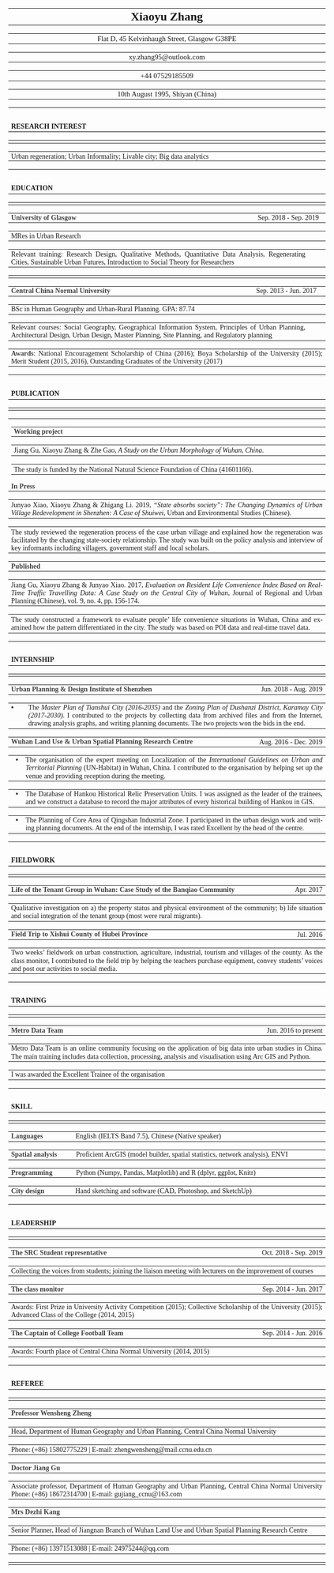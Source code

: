 
<html>

<head>
<meta http-equiv=Content-Type content="text/html; charset=gb2312">
<meta name=Generator content="Microsoft Word 15 (filtered)">
<style>
<!--
 /* Font Definitions */
 @font-face
	{font-family:宋体;
	panose-1:2 1 6 0 3 1 1 1 1 1;}
@font-face
	{font-family:"Cambria Math";
	panose-1:2 4 5 3 5 4 6 3 2 4;}
@font-face
	{font-family:等线;
	panose-1:2 1 6 0 3 1 1 1 1 1;}
@font-face
	{font-family:"\@等线";
	panose-1:2 1 6 0 3 1 1 1 1 1;}
@font-face
	{font-family:"\@宋体";
	panose-1:2 1 6 0 3 1 1 1 1 1;}
 /* Style Definitions */
 p.MsoNormal, li.MsoNormal, div.MsoNormal
	{margin:0cm;
	margin-bottom:.0001pt;
	text-align:justify;
	text-justify:inter-ideograph;
	font-size:10.5pt;
	font-family:等线;}
p.MsoHeader, li.MsoHeader, div.MsoHeader
	{mso-style-link:"页眉 字符";
	margin:0cm;
	margin-bottom:.0001pt;
	text-align:center;
	layout-grid-mode:char;
	border:none;
	padding:0cm;
	font-size:9.0pt;
	font-family:等线;}
p.MsoFooter, li.MsoFooter, div.MsoFooter
	{mso-style-link:"页脚 字符";
	margin:0cm;
	margin-bottom:.0001pt;
	layout-grid-mode:char;
	font-size:9.0pt;
	font-family:等线;}
span.a
	{mso-style-name:"页眉 字符";
	mso-style-link:页眉;}
span.a0
	{mso-style-name:"页脚 字符";
	mso-style-link:页脚;}
.MsoChpDefault
	{font-family:等线;}
 /* Page Definitions */
 @page WordSection1
	{size:595.25pt 841.85pt;
	margin:56.65pt 56.65pt 42.5pt 56.65pt;}
div.WordSection1
	{page:WordSection1;}
-->
</style>

</head>

<body lang=ZH-CN style='text-justify-trim:punctuation'>

<div class=WordSection1>

<p class=MsoNormal><span lang=EN-GB style='font-family:"Times New Roman",serif;
display:none'>&nbsp;</span></p>

<div align=center>

<table class=MsoNormalTable border=0 cellspacing=0 cellpadding=0 width=643
 style='width:17.0cm;border-collapse:collapse'>
 <tr>
  <td width=643 valign=top style='width:17.0cm;padding:0cm 4.25pt 0cm 4.25pt'>
  <p class=MsoNormal align=center style='margin-top:2.1pt;margin-right:0cm;
  margin-bottom:2.1pt;margin-left:0cm;text-align:center;line-height:20.65pt'><b><span
  lang=EN-GB style='font-size:18.0pt;font-family:"Times New Roman",serif'>Xiaoyu
  Zhang</span></b></p>
  </td>
 </tr>
</table>

</div>

<p class=MsoNormal><span lang=EN-GB style='font-size:18.0pt;font-family:"Times New Roman",serif;
display:none'>&nbsp;</span></p>

<div align=center>

<table class=MsoNormalTable border=0 cellspacing=0 cellpadding=0 width=643
 style='width:17.0cm;border-collapse:collapse'>
 <tr>
  <td width=643 valign=top style='width:17.0cm;padding:0cm 4.25pt 0cm 4.25pt'>
  <p class=MsoNormal align=center style='margin-top:1.05pt;margin-right:0cm;
  margin-bottom:1.05pt;margin-left:0cm;text-align:center;line-height:12.6pt'><span
  lang=EN-GB style='font-size:11.0pt;font-family:"Times New Roman",serif'>Flat
  D, 45 Kelvinhaugh Street, Glasgow G38PE</span></p>
  </td>
 </tr>
</table>

</div>

<p class=MsoNormal><span lang=EN-GB style='font-size:11.0pt;font-family:"Times New Roman",serif;
display:none'>&nbsp;</span></p>

<div align=center>

<table class=MsoNormalTable border=0 cellspacing=0 cellpadding=0 width=643
 style='width:17.0cm;border-collapse:collapse'>
 <tr>
  <td width=643 valign=top style='width:17.0cm;padding:0cm 4.25pt 0cm 4.25pt'>
  <p class=MsoNormal align=center style='margin-top:1.05pt;margin-right:0cm;
  margin-bottom:1.05pt;margin-left:0cm;text-align:center;line-height:12.6pt'><span
  lang=EN-GB style='font-size:11.0pt;font-family:"Times New Roman",serif'>xy.zhang95@outlook.com
  </span></p>
  </td>
 </tr>
</table>

</div>

<p class=MsoNormal><span lang=EN-GB style='font-size:11.0pt;font-family:"Times New Roman",serif;
display:none'>&nbsp;</span></p>

<div align=center>

<table class=MsoNormalTable border=0 cellspacing=0 cellpadding=0 width=643
 style='width:17.0cm;border-collapse:collapse'>
 <tr>
  <td width=643 valign=top style='width:17.0cm;padding:0cm 4.25pt 0cm 4.25pt'>
  <p class=MsoNormal align=center style='margin-top:1.05pt;margin-right:0cm;
  margin-bottom:1.05pt;margin-left:0cm;text-align:center;line-height:12.6pt'><span
  lang=EN-GB style='font-size:11.0pt;font-family:"Times New Roman",serif'>+44
  07529185509</span></p>
  </td>
 </tr>
</table>

</div>

<p class=MsoNormal><span lang=EN-GB style='font-size:11.0pt;font-family:"Times New Roman",serif;
display:none'>&nbsp;</span></p>

<div align=center>

<table class=MsoNormalTable border=0 cellspacing=0 cellpadding=0 width=643
 style='width:17.0cm;border-collapse:collapse'>
 <tr>
  <td width=643 valign=top style='width:17.0cm;padding:0cm 4.25pt 0cm 4.25pt'>
  <p class=MsoNormal align=center style='margin-top:1.05pt;margin-right:0cm;
  margin-bottom:1.05pt;margin-left:0cm;text-align:center;line-height:12.6pt'><span
  lang=EN-GB style='font-size:11.0pt;font-family:"Times New Roman",serif'>10th
  August 1995, Shiyan (China) </span></p>
  </td>
 </tr>
</table>

</div>

<p class=MsoNormal><span lang=EN-GB style='font-size:11.0pt;font-family:"Times New Roman",serif;
display:none'>&nbsp;</span></p>

<div align=center>

<table class=MsoNormalTable border=0 cellspacing=0 cellpadding=0 width=643
 style='width:17.0cm;border-collapse:collapse'>
 <tr>
  <td width=643 valign=top style='width:17.0cm;border:none;border-bottom:solid black 1.0pt;
  padding:0cm 4.25pt 0cm 4.25pt'>
  <p class=MsoNormal style='margin-top:21.25pt;margin-right:0cm;margin-bottom:
  1.05pt;margin-left:0cm;line-height:13.75pt'><b><span lang=EN-GB
  style='font-family:"Times New Roman",serif'>RESEARCH INTEREST</span></b></p>
  </td>
 </tr>
</table>

</div>

<p class=MsoNormal><span lang=EN-GB style='font-family:"Times New Roman",serif;
display:none'>&nbsp;</span></p>

<div align=center>

<table class=MsoNormalTable border=0 cellspacing=0 cellpadding=0 width=643
 style='width:17.0cm;border-collapse:collapse'>
 <tr>
  <td width=643 valign=top style='width:17.0cm;padding:0cm 4.25pt 0cm 4.25pt'>
  <p class=MsoNormal style='margin-top:2.1pt;line-height:1.0pt'><span
  lang=EN-GB style='font-size:1.0pt;font-family:"Times New Roman",serif'>&nbsp;</span></p>
  </td>
 </tr>
</table>

</div>

<p class=MsoNormal><span lang=EN-GB style='font-size:1.0pt;font-family:"Times New Roman",serif;
display:none'>&nbsp;</span></p>

<div align=center>

<table class=MsoNormalTable border=0 cellspacing=0 cellpadding=0 width=643
 style='width:17.0cm;border-collapse:collapse'>
 <tr>
  <td width=643 valign=top style='width:17.0cm;padding:0cm 4.25pt 0cm 4.25pt'>
  <p class=MsoNormal style='margin-top:2.1pt;line-height:12.05pt'><span
  lang=EN-GB style='font-family:"Times New Roman",serif'>Urban regeneration;
  Urban Informality; Livable city; Big data analytics</span></p>
  </td>
 </tr>
</table>

</div>

<p class=MsoNormal><span lang=EN-GB style='font-family:"Times New Roman",serif;
display:none'>&nbsp;</span></p>

<div align=center>

<table class=MsoNormalTable border=0 cellspacing=0 cellpadding=0 width=643
 style='width:17.0cm;border-collapse:collapse'>
 <tr>
  <td width=643 valign=top style='width:17.0cm;border:none;border-bottom:solid black 1.0pt;
  padding:0cm 4.25pt 0cm 4.25pt'>
  <p class=MsoNormal style='margin-top:21.25pt;margin-right:0cm;margin-bottom:
  1.05pt;margin-left:0cm;line-height:13.75pt'><b><span lang=EN-GB
  style='font-family:"Times New Roman",serif'>EDUCATION</span></b></p>
  </td>
 </tr>
</table>

</div>

<p class=MsoNormal><span lang=EN-GB style='font-family:"Times New Roman",serif;
display:none'>&nbsp;</span></p>

<div align=center>

<table class=MsoNormalTable border=0 cellspacing=0 cellpadding=0 width=643
 style='width:17.0cm;border-collapse:collapse'>
 <tr>
  <td width=643 valign=top style='width:17.0cm;padding:0cm 4.25pt 0cm 4.25pt'>
  <p class=MsoNormal style='margin-top:2.1pt;line-height:1.0pt'><span
  lang=EN-GB style='font-size:1.0pt;font-family:"Times New Roman",serif'>&nbsp;</span></p>
  </td>
 </tr>
</table>

</div>

<p class=MsoNormal><span lang=EN-GB style='font-size:1.0pt;font-family:"Times New Roman",serif;
display:none'>&nbsp;</span></p>

<div align=center>

<table class=MsoNormalTable border=0 cellspacing=0 cellpadding=0 width=643
 style='width:17.0cm;border-collapse:collapse'>
 <tr>
  <td width=299 style='width:224.45pt;padding:0cm 4.25pt 0cm 4.25pt'>
  <p class=MsoNormal style='margin-top:1.05pt;margin-right:0cm;margin-bottom:
  1.05pt;margin-left:0cm;line-height:12.05pt'><b><span lang=EN-GB
  style='font-family:"Times New Roman",serif;color:#404040'>University of
  Glasgow </span></b></p>
  </td>
  <td width=205 style='width:153.85pt;padding:0cm 4.25pt 0cm 4.25pt'>
  <p class=MsoNormal style='margin-top:1.05pt;margin-right:0cm;margin-bottom:
  1.05pt;margin-left:0cm;line-height:10.5pt'><span lang=EN-GB style='font-family:
  "Times New Roman",serif'>&nbsp;</span></p>
  </td>
  <td width=138 valign=top style='width:103.55pt;padding:0cm 4.25pt 0cm 4.25pt'>
  <p class=MsoNormal style='margin-top:1.05pt;margin-right:0cm;margin-bottom:
  1.05pt;margin-left:0cm;line-height:12.05pt'><span lang=EN-GB
  style='font-family:"Times New Roman",serif'>Sep. 2018 - Sep. 2019</span></p>
  </td>
 </tr>
</table>

</div>

<p class=MsoNormal><span lang=EN-GB style='font-family:"Times New Roman",serif;
display:none'>&nbsp;</span></p>

<div align=center>

<table class=MsoNormalTable border=0 cellspacing=0 cellpadding=0 width=643
 style='width:17.0cm;border-collapse:collapse'>
 <tr>
  <td width=413 valign=top style='width:310.0pt;padding:0cm 4.25pt 0cm 4.25pt'>
  <p class=MsoNormal style='margin-top:1.05pt;margin-right:0cm;margin-bottom:
  1.05pt;margin-left:0cm;line-height:12.05pt'><span lang=EN-GB
  style='font-family:"Times New Roman",serif'>MRes in Urban Research</span></p>
  </td>
  <td width=229 valign=top style='width:171.9pt;padding:0cm 4.25pt 0cm 4.25pt'>
  <p class=MsoNormal style='margin-top:1.05pt;margin-right:0cm;margin-bottom:
  1.05pt;margin-left:0cm;line-height:10.5pt'><span lang=EN-GB style='font-family:
  "Times New Roman",serif'>&nbsp;</span></p>
  </td>
 </tr>
</table>

</div>

<p class=MsoNormal><span lang=EN-GB style='font-family:"Times New Roman",serif;
display:none'>&nbsp;</span></p>

<div align=center>

<table class=MsoNormalTable border=0 cellspacing=0 cellpadding=0 width=643
 style='width:17.0cm;border-collapse:collapse'>
 <tr>
  <td width=618 valign=top style='width:463.65pt;padding:0cm 4.25pt 0cm 4.25pt'>
  <p class=MsoNormal style='margin-top:1.05pt;margin-right:0cm;margin-bottom:
  1.05pt;margin-left:0cm;line-height:12.05pt'><span lang=EN-GB
  style='font-family:"Times New Roman",serif'>Relevant training: Research
  Design, Qualitative Methods, Quantitative Data Analysis, Regenerating Cities,
  Sustainable Urban Futures, Introduction to Social Theory for Researchers </span></p>
  </td>
  <td width=24 valign=top style='width:18.25pt;padding:0cm 4.25pt 0cm 4.25pt'>
  <p class=MsoNormal style='margin-top:1.05pt;margin-right:0cm;margin-bottom:
  1.05pt;margin-left:0cm;line-height:10.5pt'><span lang=EN-GB style='font-family:
  "Times New Roman",serif'>&nbsp;</span></p>
  </td>
 </tr>
</table>

</div>

<p class=MsoNormal><span lang=EN-GB style='font-family:"Times New Roman",serif;
display:none'>&nbsp;</span></p>

<div align=center>

<table class=MsoNormalTable border=0 cellspacing=0 cellpadding=0 width=643
 style='width:17.0cm;border-collapse:collapse'>
 <tr>
  <td width=643 style='width:17.0cm;padding:0cm 0cm 0cm 0cm'>
  <p class=MsoNormal style='line-height:2.8pt'><span lang=EN-GB
  style='font-size:1.0pt;font-family:宋体'>&nbsp;</span></p>
  </td>
 </tr>
</table>

</div>

<p class=MsoNormal><span lang=EN-GB style='font-size:1.0pt;font-family:宋体;
display:none'>&nbsp;</span></p>

<div align=center>

<table class=MsoNormalTable border=0 cellspacing=0 cellpadding=0 width=643
 style='width:17.0cm;border-collapse:collapse'>
 <tr>
  <td width=503 style='width:377.6pt;padding:0cm 4.25pt 0cm 4.25pt'>
  <p class=MsoNormal style='margin-top:1.05pt;margin-right:0cm;margin-bottom:
  1.05pt;margin-left:0cm;line-height:12.05pt'><b><span lang=EN-GB
  style='font-family:"Times New Roman",serif;color:#404040'>Central China
  Normal University </span></b></p>
  </td>
  <td width=139 valign=top style='width:104.3pt;padding:0cm 4.25pt 0cm 4.25pt'>
  <p class=MsoNormal style='margin-top:1.05pt;margin-right:0cm;margin-bottom:
  1.05pt;margin-left:0cm;line-height:12.05pt'><span lang=EN-GB
  style='font-family:"Times New Roman",serif'>Sep. 2013 - Jun. 2017</span></p>
  </td>
 </tr>
</table>

</div>

<p class=MsoNormal><span lang=EN-GB style='font-family:"Times New Roman",serif;
display:none'>&nbsp;</span></p>

<div align=center>

<table class=MsoNormalTable border=0 cellspacing=0 cellpadding=0 width=643
 style='width:17.0cm;border-collapse:collapse'>
 <tr>
  <td width=417 valign=top style='width:313.0pt;padding:0cm 4.25pt 0cm 4.25pt'>
  <p class=MsoNormal style='margin-top:1.05pt;margin-right:0cm;margin-bottom:
  1.05pt;margin-left:0cm;line-height:12.05pt'><span lang=EN-GB
  style='font-family:"Times New Roman",serif'>BSc in Human Geography and
  Urban-Rural Planning. GPA: 87.74</span></p>
  </td>
  <td width=225 valign=top style='width:168.9pt;padding:0cm 4.25pt 0cm 4.25pt'>
  <p class=MsoNormal style='margin-top:1.05pt;margin-right:0cm;margin-bottom:
  1.05pt;margin-left:0cm;line-height:10.5pt'><span lang=EN-GB style='font-family:
  "Times New Roman",serif'>&nbsp;</span></p>
  </td>
 </tr>
</table>

</div>

<p class=MsoNormal><span lang=EN-GB style='font-family:"Times New Roman",serif;
display:none'>&nbsp;</span></p>

<div align=center>

<table class=MsoNormalTable border=0 cellspacing=0 cellpadding=0 width=643
 style='width:17.0cm;border-collapse:collapse'>
 <tr>
  <td width=618 valign=top style='width:463.65pt;padding:0cm 4.25pt 0cm 4.25pt'>
  <p class=MsoNormal style='margin-top:1.05pt;margin-right:0cm;margin-bottom:
  1.05pt;margin-left:0cm;line-height:12.05pt'><span lang=EN-GB
  style='font-family:"Times New Roman",serif'>Relevant courses: Social
  Geography, Geographical Information System, Principles of Urban Planning, Architectural
  Design, Urban Design, Master Planning, Site Planning, and Regulatory planning</span></p>
  </td>
  <td width=24 valign=top style='width:18.25pt;padding:0cm 4.25pt 0cm 4.25pt'>
  <p class=MsoNormal style='margin-top:1.05pt;margin-right:0cm;margin-bottom:
  1.05pt;margin-left:0cm;line-height:10.5pt'><span lang=EN-GB style='font-family:
  "Times New Roman",serif'>&nbsp;</span></p>
  </td>
 </tr>
</table>

</div>

<p class=MsoNormal><span lang=EN-GB style='font-family:"Times New Roman",serif;
display:none'>&nbsp;</span></p>

<div align=center>

<table class=MsoNormalTable border=0 cellspacing=0 cellpadding=0 width=643
 style='width:17.0cm;border-collapse:collapse'>
 <tr>
  <td width=643 valign=top style='width:17.0cm;padding:0cm 4.25pt 0cm 4.25pt'>
  <p class=MsoNormal style='margin-top:1.05pt;margin-right:0cm;margin-bottom:
  1.05pt;margin-left:0cm;line-height:12.05pt'><b><span lang=EN-GB
  style='font-family:"Times New Roman",serif;color:#404040'>Awards</span></b><span
  lang=EN-GB style='font-family:"Times New Roman",serif'>: National
  Encouragement Scholarship of China (2016); Boya Scholarship of the University
  (2015); Merit Student (2015, 2016), Outstanding Graduates of the University
  (2017)</span></p>
  </td>
 </tr>
</table>

</div>

<p class=MsoNormal><span lang=EN-GB style='font-family:"Times New Roman",serif;
display:none'>&nbsp;</span></p>

<div align=center>

<table class=MsoNormalTable border=0 cellspacing=0 cellpadding=0 width=643
 style='width:17.0cm;border-collapse:collapse'>
 <tr>
  <td width=643 valign=top style='width:17.0cm;border:none;border-bottom:solid black 1.0pt;
  padding:0cm 4.25pt 0cm 4.25pt'>
  <p class=MsoNormal style='margin-top:21.25pt;margin-right:0cm;margin-bottom:
  1.05pt;margin-left:0cm;line-height:13.75pt'><b><span lang=EN-GB
  style='font-family:"Times New Roman",serif'>PUBLICATION</span></b></p>
  </td>
 </tr>
</table>

</div>

<p class=MsoNormal><span lang=EN-GB style='font-family:"Times New Roman",serif;
display:none'>&nbsp;</span></p>

<div align=center>

<table class=MsoNormalTable border=0 cellspacing=0 cellpadding=0 width=643
 style='width:17.0cm;border-collapse:collapse'>
 <tr>
  <td width=643 valign=top style='width:17.0cm;padding:0cm 4.25pt 0cm 4.25pt'>
  <p class=MsoNormal style='margin-top:2.1pt;line-height:1.0pt'><span
  lang=EN-GB style='font-size:1.0pt;font-family:"Times New Roman",serif'>&nbsp;</span></p>
  </td>
 </tr>
</table>

</div>

<p class=MsoNormal><span lang=EN-GB style='font-size:1.0pt;font-family:"Times New Roman",serif;
display:none'>&nbsp;</span></p>

<div align=center>

<table class=MsoNormalTable border=0 cellspacing=0 cellpadding=0 width=643
 style='width:17.0cm;border-collapse:collapse'>
 <tr>
  <td width=643 valign=top style='width:17.0cm;padding:0cm 4.25pt 0cm 4.25pt'>
  <div align=center>
  <table class=MsoNormalTable border=0 cellspacing=0 cellpadding=0 width=643
   style='width:17.0cm;border-collapse:collapse'>
   <tr>
    <td width=643 valign=top style='width:17.0cm;padding:0cm 4.25pt 0cm 4.25pt'>
    <p class=MsoNormal style='margin-top:1.05pt;margin-right:0cm;margin-bottom:
    1.05pt;margin-left:0cm;line-height:12.05pt'><b><span lang=EN-GB
    style='font-family:"Times New Roman",serif;color:#404040'>Working project</span></b></p>
    </td>
   </tr>
  </table>
  </div>
  <p class=MsoNormal><span lang=EN-GB style='font-family:"Times New Roman",serif;
  display:none'>&nbsp;</span></p>
  <div align=center>
  <table class=MsoNormalTable border=0 cellspacing=0 cellpadding=0 width=643
   style='width:17.0cm;border-collapse:collapse'>
   <tr>
    <td width=643 valign=top style='width:17.0cm;padding:0cm 4.25pt 0cm 4.25pt'>
    <p class=MsoNormal style='margin-top:2.1pt;margin-right:0cm;margin-bottom:
    1.05pt;margin-left:0cm;line-height:12.05pt'><span lang=EN-GB
    style='font-family:"Times New Roman",serif'>Jiang Gu, Xiaoyu Zhang &amp;
    Zhe Gao, <i>A Study on the Urban Morphology of Wuhan, China</i>. </span></p>
    </td>
   </tr>
  </table>
  </div>
  <p class=MsoNormal><span lang=EN-GB style='font-family:"Times New Roman",serif;
  display:none'>&nbsp;</span></p>
  <div align=center>
  <table class=MsoNormalTable border=0 cellspacing=0 cellpadding=0 width=643
   style='width:17.0cm;border-collapse:collapse'>
   <tr>
    <td width=643 valign=top style='width:17.0cm;padding:0cm 4.25pt 0cm 4.25pt'>
    <p class=MsoNormal style='margin-top:2.1pt;margin-right:0cm;margin-bottom:
    1.05pt;margin-left:0cm;line-height:12.05pt'><span lang=EN-GB
    style='font-family:"Times New Roman",serif'>The study is funded by the
    National Natural Science Foundation of China (41601166).</span></p>
    </td>
   </tr>
  </table>
  </div>
  <p class=MsoNormal style='margin-top:1.05pt;margin-right:0cm;margin-bottom:
  1.05pt;margin-left:0cm;line-height:12.05pt'><b><span lang=EN-GB
  style='font-family:"Times New Roman",serif;color:#404040'>In Press</span></b></p>
  </td>
 </tr>
</table>

</div>

<p class=MsoNormal><span lang=EN-GB style='font-family:"Times New Roman",serif;
display:none'>&nbsp;</span></p>

<div align=center>

<table class=MsoNormalTable border=0 cellspacing=0 cellpadding=0 width=643
 style='width:17.0cm;border-collapse:collapse'>
 <tr>
  <td width=643 valign=top style='width:17.0cm;padding:0cm 4.25pt 0cm 4.25pt'>
  <p class=MsoNormal style='margin-top:2.1pt;margin-right:0cm;margin-bottom:
  1.05pt;margin-left:0cm;line-height:12.05pt'><span lang=EN-GB
  style='font-family:"Times New Roman",serif'>Junyao Xiao, Xiaoyu Zhang &amp;
  Zhigang Li. 2019, <i>“State absorbs society”: The Changing Dynamics of Urban
  Village Redevelopment in Shenzhen: A Case of Shuiwei</i>, Urban and
  Environmental Studies (Chinese). </span></p>
  </td>
 </tr>
</table>

</div>

<p class=MsoNormal><span lang=EN-GB style='font-family:"Times New Roman",serif;
display:none'>&nbsp;</span></p>

<div align=center>

<table class=MsoNormalTable border=0 cellspacing=0 cellpadding=0 width=643
 style='width:17.0cm;border-collapse:collapse'>
 <tr>
  <td width=643 valign=top style='width:17.0cm;padding:0cm 4.25pt 0cm 4.25pt'>
  <p class=MsoNormal style='margin-top:2.1pt;margin-right:0cm;margin-bottom:
  1.05pt;margin-left:0cm;line-height:12.05pt'><span lang=EN-GB
  style='font-family:"Times New Roman",serif'>The study reviewed the
  regeneration process of the case urban village and explained how the regeneration
  was facilitated by the changing state-society relationship. The study was
  built on the policy analysis and interview of key informants including villagers,
  government staff and local scholars.</span></p>
  </td>
 </tr>
</table>

</div>

<p class=MsoNormal><span lang=EN-GB style='font-family:"Times New Roman",serif;
display:none'>&nbsp;</span></p>

<div align=center>

<table class=MsoNormalTable border=0 cellspacing=0 cellpadding=0 width=643
 style='width:17.0cm;border-collapse:collapse'>
 <tr>
  <td width=643 valign=top style='width:17.0cm;padding:0cm 4.25pt 0cm 4.25pt'>
  <p class=MsoNormal style='margin-top:1.05pt;margin-right:0cm;margin-bottom:
  1.05pt;margin-left:0cm;line-height:12.05pt'><b><span lang=EN-GB
  style='font-family:"Times New Roman",serif;color:#404040'>Published </span></b></p>
  </td>
 </tr>
</table>

</div>

<p class=MsoNormal><span lang=EN-GB style='font-family:"Times New Roman",serif;
display:none'>&nbsp;</span></p>

<div align=center>

<table class=MsoNormalTable border=0 cellspacing=0 cellpadding=0 width=643
 style='width:17.0cm;border-collapse:collapse'>
 <tr>
  <td width=643 valign=top style='width:17.0cm;padding:0cm 4.25pt 0cm 4.25pt'>
  <p class=MsoNormal style='margin-top:2.1pt;margin-right:0cm;margin-bottom:
  1.05pt;margin-left:0cm;line-height:12.05pt'><span lang=EN-GB
  style='font-family:"Times New Roman",serif'>Jiang Gu, Xiaoyu Zhang &amp;
  Junyao Xiao. 2017, <i>Evaluation on Resident Life Convenience Index Based on
  Real-Time Traffic Travelling Data: A Case Study on the Central City of Wuhan</i>,
  Journal of Regional and Urban Planning (Chinese), vol. 9, no. 4, pp. 156-174.
  </span></p>
  </td>
 </tr>
</table>

</div>

<p class=MsoNormal><span lang=EN-GB style='font-family:"Times New Roman",serif;
display:none'>&nbsp;</span></p>

<div align=center>

<table class=MsoNormalTable border=0 cellspacing=0 cellpadding=0 width=643
 style='width:17.0cm;border-collapse:collapse'>
 <tr>
  <td width=643 valign=top style='width:17.0cm;padding:0cm 4.25pt 0cm 4.25pt'>
  <p class=MsoNormal style='margin-top:2.1pt;margin-right:0cm;margin-bottom:
  1.05pt;margin-left:0cm;line-height:12.05pt'><span lang=EN-GB
  style='font-family:"Times New Roman",serif'>The study constructed a framework
  to evaluate people’ life convenience situations in Wuhan, China and examined
  how the pattern differentiated in the city. The study was based on POI data
  and real-time travel data.</span></p>
  </td>
 </tr>
</table>

</div>

<p class=MsoNormal><span lang=EN-GB style='font-family:"Times New Roman",serif;
display:none'>&nbsp;</span></p>

<div align=center>

<table class=MsoNormalTable border=0 cellspacing=0 cellpadding=0 width=643
 style='width:17.0cm;border-collapse:collapse'>
 <tr>
  <td width=643 valign=top style='width:17.0cm;border:none;border-bottom:solid black 1.0pt;
  padding:0cm 4.25pt 0cm 4.25pt'>
  <p class=MsoNormal style='margin-top:21.25pt;margin-right:0cm;margin-bottom:
  1.05pt;margin-left:0cm;line-height:13.75pt'><b><span lang=EN-GB
  style='font-family:"Times New Roman",serif'>INTERNSHIP</span></b></p>
  </td>
 </tr>
</table>

</div>

<p class=MsoNormal><span lang=EN-GB style='font-family:"Times New Roman",serif;
display:none'>&nbsp;</span></p>

<div align=center>

<table class=MsoNormalTable border=0 cellspacing=0 cellpadding=0 width=643
 style='width:17.0cm;border-collapse:collapse'>
 <tr>
  <td width=643 valign=top style='width:17.0cm;padding:0cm 4.25pt 0cm 4.25pt'>
  <p class=MsoNormal style='margin-top:2.1pt;line-height:1.0pt'><span
  lang=EN-GB style='font-size:1.0pt;font-family:"Times New Roman",serif'>&nbsp;</span></p>
  </td>
 </tr>
</table>

</div>

<p class=MsoNormal><span lang=EN-GB style='font-size:1.0pt;font-family:"Times New Roman",serif;
display:none'>&nbsp;</span></p>

<div align=center>

<table class=MsoNormalTable border=0 cellspacing=0 cellpadding=0 width=643
 style='width:17.0cm;border-collapse:collapse'>
 <tr>
  <td width=503 valign=top style='width:377.6pt;padding:0cm 4.25pt 0cm 4.25pt'>
  <p class=MsoNormal style='margin-top:1.05pt;margin-right:0cm;margin-bottom:
  1.05pt;margin-left:0cm;line-height:12.05pt'><b><span lang=EN-GB
  style='font-family:"Times New Roman",serif;color:#404040'>Urban Planning
  &amp; Design Institute of Shenzhen</span></b><b><span lang=EN-GB
  style='font-family:"Times New Roman",serif'> </span></b></p>
  </td>
  <td width=139 valign=top style='width:104.3pt;padding:0cm 4.25pt 0cm 4.25pt'>
  <p class=MsoNormal align=right style='margin-top:1.05pt;margin-right:0cm;
  margin-bottom:1.05pt;margin-left:0cm;text-align:right;line-height:12.05pt'><span
  lang=EN-GB style='font-family:"Times New Roman",serif'>Jun. 2018 - Aug. 2019</span></p>
  </td>
 </tr>
</table>

</div>

<p class=MsoNormal><span lang=EN-GB style='font-family:"Times New Roman",serif;
display:none'>&nbsp;</span></p>

<div align=center>

<table class=MsoNormalTable border=0 cellspacing=0 cellpadding=0 width=643
 style='width:17.0cm;border-collapse:collapse'>
 <tr>
  <td width=24 valign=top style='width:18.3pt;padding:0cm 4.25pt 0cm 4.25pt'>
  <p class=MsoNormal style='margin-top:1.05pt;margin-right:0cm;margin-bottom:
  1.05pt;margin-left:0cm;line-height:12.05pt'><b><span lang=EN-GB
  style='font-family:"Times New Roman",serif'>&#8226;</span></b></p>
  </td>
  <td width=618 valign=top style='width:463.6pt;padding:0cm 4.25pt 0cm 4.25pt'>
  <p class=MsoNormal style='margin-top:1.05pt;margin-right:0cm;margin-bottom:
  1.05pt;margin-left:0cm;line-height:12.05pt'><span lang=EN-GB
  style='font-family:"Times New Roman",serif'>The <i>Master Plan of Tianshui
  City (2016-2035)</i> and the <i>Zoning Plan of Dushanzi District, Karamay
  City</i> <i>(2017-2030)</i>. I contributed to the projects by collecting data
  from archived files and from the Internet, drawing analysis graphs, and
  writing planning documents. The two projects won the bids in the end.</span></p>
  </td>
 </tr>
</table>

</div>

<p class=MsoNormal><span lang=EN-GB style='font-family:"Times New Roman",serif;
display:none'>&nbsp;</span></p>

<div align=center>

<table class=MsoNormalTable border=0 cellspacing=0 cellpadding=0 width=643
 style='width:17.0cm;border-collapse:collapse'>
 <tr>
  <td width=498 valign=top style='width:373.8pt;padding:0cm 4.25pt 0cm 4.25pt'>
  <p class=MsoNormal style='margin-top:1.05pt;margin-right:0cm;margin-bottom:
  1.05pt;margin-left:0cm;line-height:12.05pt'><b><span lang=EN-GB
  style='font-family:"Times New Roman",serif;color:#404040'>Wuhan Land Use
  &amp; Urban Spatial Planning Research Centre </span></b></p>
  </td>
  <td width=144 valign=top style='width:108.1pt;padding:0cm 4.25pt 0cm 4.25pt'>
  <p class=MsoNormal align=right style='margin-top:1.45pt;margin-right:0cm;
  margin-bottom:1.05pt;margin-left:0cm;text-align:right;line-height:12.05pt'><span
  lang=EN-GB style='font-family:"Times New Roman",serif'>Aug. 2016 - Dec. 2019</span></p>
  </td>
 </tr>
</table>

</div>

<p class=MsoNormal><span lang=EN-GB style='font-family:"Times New Roman",serif;
display:none'>&nbsp;</span></p>

<div align=center>

<table class=MsoNormalTable border=0 cellspacing=0 cellpadding=0 width=643
 style='width:17.0cm;border-collapse:collapse'>
 <tr>
  <td width=24 valign=top style='width:18.3pt;padding:0cm 4.25pt 0cm 4.25pt'>
  <p class=MsoNormal align=center style='margin-top:1.05pt;margin-right:0cm;
  margin-bottom:1.05pt;margin-left:0cm;text-align:center;line-height:12.05pt'><b><span
  lang=EN-GB style='font-family:"Times New Roman",serif'>&#8226;</span></b></p>
  </td>
  <td width=618 valign=top style='width:463.6pt;padding:0cm 4.25pt 0cm 0cm'>
  <p class=MsoNormal style='margin-top:1.05pt;margin-right:0cm;margin-bottom:
  1.05pt;margin-left:0cm;line-height:12.05pt'><span lang=EN-GB
  style='font-family:"Times New Roman",serif'>The organisation of the expert
  meeting on Localization of the <i>International Guidelines on Urban and
  Territorial Planning</i> (UN-Habitat) in Wuhan, China. I contributed to the
  organisation by helping set up the venue and providing reception during the
  meeting. </span></p>
  </td>
 </tr>
</table>

</div>

<p class=MsoNormal><span lang=EN-GB style='font-family:"Times New Roman",serif;
display:none'>&nbsp;</span></p>

<div align=center>

<table class=MsoNormalTable border=0 cellspacing=0 cellpadding=0 width=643
 style='width:17.0cm;border-collapse:collapse'>
 <tr>
  <td width=24 valign=top style='width:18.3pt;padding:0cm 4.25pt 0cm 4.25pt'>
  <p class=MsoNormal align=center style='margin-top:1.05pt;margin-right:0cm;
  margin-bottom:1.05pt;margin-left:0cm;text-align:center;line-height:12.05pt'><b><span
  lang=EN-GB style='font-family:"Times New Roman",serif'>&#8226;</span></b></p>
  </td>
  <td width=618 valign=top style='width:463.6pt;padding:0cm 4.25pt 0cm 0cm'>
  <p class=MsoNormal style='margin-top:1.05pt;margin-right:0cm;margin-bottom:
  1.05pt;margin-left:0cm;line-height:12.05pt'><span lang=EN-GB
  style='font-family:"Times New Roman",serif'>The Database of Hankou Historical
  Relic Preservation Units. I was assigned as the leader of the trainees, and
  we construct a database to record the major attributes of every historical
  building of Hankou in GIS. </span></p>
  </td>
 </tr>
</table>

</div>

<p class=MsoNormal><span lang=EN-GB style='font-family:"Times New Roman",serif;
display:none'>&nbsp;</span></p>

<div align=center>

<table class=MsoNormalTable border=0 cellspacing=0 cellpadding=0 width=643
 style='width:17.0cm;border-collapse:collapse'>
 <tr>
  <td width=24 valign=top style='width:18.3pt;padding:0cm 4.25pt 0cm 4.25pt'>
  <p class=MsoNormal align=center style='margin-top:1.05pt;margin-right:0cm;
  margin-bottom:1.05pt;margin-left:0cm;text-align:center;line-height:12.05pt'><b><span
  lang=EN-GB style='font-family:"Times New Roman",serif'>&#8226;</span></b></p>
  </td>
  <td width=618 valign=top style='width:463.6pt;padding:0cm 4.25pt 0cm 0cm'>
  <p class=MsoNormal style='margin-top:1.05pt;margin-right:0cm;margin-bottom:
  1.05pt;margin-left:0cm;line-height:12.05pt'><span lang=EN-GB
  style='font-family:"Times New Roman",serif'>The Planning of Core Area of
  Qingshan Industrial Zone. I participated in the urban design work and writing
  planning documents. At the end of the internship, I was rated Excellent by
  the head of the centre.</span></p>
  </td>
 </tr>
</table>

</div>

<p class=MsoNormal><span lang=EN-GB style='font-family:"Times New Roman",serif;
display:none'>&nbsp;</span></p>

<div align=center>

<table class=MsoNormalTable border=0 cellspacing=0 cellpadding=0 width=643
 style='width:17.0cm;border-collapse:collapse'>
 <tr>
  <td width=643 valign=top style='width:17.0cm;border:none;border-bottom:solid black 1.0pt;
  padding:0cm 4.25pt 0cm 4.25pt'>
  <p class=MsoNormal style='margin-top:21.25pt;margin-right:0cm;margin-bottom:
  1.05pt;margin-left:0cm;line-height:13.75pt'><b><span lang=EN-GB
  style='font-family:"Times New Roman",serif'>FIELDWORK</span></b></p>
  </td>
 </tr>
</table>

</div>

<p class=MsoNormal><span lang=EN-GB style='font-family:"Times New Roman",serif;
display:none'>&nbsp;</span></p>

<div align=center>

<table class=MsoNormalTable border=0 cellspacing=0 cellpadding=0 width=643
 style='width:17.0cm;border-collapse:collapse'>
 <tr>
  <td width=643 valign=top style='width:17.0cm;padding:0cm 4.25pt 0cm 4.25pt'>
  <p class=MsoNormal style='margin-top:1.05pt;margin-right:0cm;margin-bottom:
  1.05pt;margin-left:0cm;line-height:1.0pt'><span lang=EN-GB style='font-size:
  1.0pt;font-family:"Times New Roman",serif'>&nbsp;</span></p>
  </td>
 </tr>
</table>

</div>

<p class=MsoNormal><span lang=EN-GB style='font-size:1.0pt;font-family:"Times New Roman",serif;
display:none'>&nbsp;</span></p>

<div align=center>

<table class=MsoNormalTable border=0 cellspacing=0 cellpadding=0 width=643
 style='width:17.0cm;border-collapse:collapse'>
 <tr>
  <td width=473 valign=top style='width:355.05pt;padding:0cm 4.25pt 0cm 4.25pt'>
  <p class=MsoNormal style='margin-top:1.05pt;margin-right:0cm;margin-bottom:
  1.05pt;margin-left:0cm;line-height:12.05pt'><b><span lang=EN-GB
  style='font-family:"Times New Roman",serif;color:#404040'>Life of the Tenant
  Group in Wuhan: Case Study of the Banqiao Community</span></b></p>
  </td>
  <td width=169 valign=top style='width:126.85pt;padding:0cm 4.25pt 0cm 4.25pt'>
  <p class=MsoNormal align=right style='margin-top:1.05pt;margin-right:0cm;
  margin-bottom:1.05pt;margin-left:0cm;text-align:right;line-height:12.05pt'><span
  lang=EN-GB style='font-family:"Times New Roman",serif'>Apr. 2017</span></p>
  </td>
 </tr>
</table>

</div>

<p class=MsoNormal><span lang=EN-GB style='font-family:"Times New Roman",serif;
display:none'>&nbsp;</span></p>

<div align=center>

<table class=MsoNormalTable border=0 cellspacing=0 cellpadding=0 width=643
 style='width:17.0cm;border-collapse:collapse'>
 <tr>
  <td width=643 valign=top style='width:17.0cm;padding:0cm 4.25pt 0cm 4.25pt'>
  <p class=MsoNormal style='margin-top:1.05pt;margin-right:0cm;margin-bottom:
  1.05pt;margin-left:0cm;line-height:12.05pt'><span lang=EN-GB
  style='font-family:"Times New Roman",serif'>Qualitative investigation on a)
  the property status and physical environment of the community; b) life
  situation and social integration of the tenant group (most were rural
  migrants).</span></p>
  </td>
 </tr>
</table>

</div>

<p class=MsoNormal><span lang=EN-GB style='font-family:"Times New Roman",serif;
display:none'>&nbsp;</span></p>

<div align=center>

<table class=MsoNormalTable border=0 cellspacing=0 cellpadding=0 width=643
 style='width:17.0cm;border-collapse:collapse'>
 <tr>
  <td width=321 valign=top style='width:240.95pt;padding:0cm 4.25pt 0cm 4.25pt'>
  <p class=MsoNormal style='margin-top:1.05pt;margin-right:0cm;margin-bottom:
  1.05pt;margin-left:0cm;line-height:12.05pt'><b><span lang=EN-GB
  style='font-family:"Times New Roman",serif;color:#404040'>Field Trip to
  Xishui County of Hubei Province </span></b></p>
  </td>
  <td width=321 valign=top style='width:240.95pt;padding:0cm 4.25pt 0cm 4.25pt'>
  <p class=MsoNormal align=right style='margin-top:1.45pt;margin-right:0cm;
  margin-bottom:1.05pt;margin-left:0cm;text-align:right;line-height:12.05pt'><span
  lang=EN-GB style='font-family:"Times New Roman",serif'>Jul. 2016</span></p>
  </td>
 </tr>
</table>

</div>

<p class=MsoNormal><span lang=EN-GB style='font-family:"Times New Roman",serif;
display:none'>&nbsp;</span></p>

<div align=center>

<table class=MsoNormalTable border=0 cellspacing=0 cellpadding=0 width=643
 style='width:17.0cm;border-collapse:collapse'>
 <tr>
  <td width=643 valign=top style='width:17.0cm;padding:0cm 4.25pt 0cm 4.25pt'>
  <p class=MsoNormal style='margin-top:1.05pt;margin-right:0cm;margin-bottom:
  1.05pt;margin-left:0cm;line-height:12.05pt'><span lang=EN-GB
  style='font-family:"Times New Roman",serif'>Two weeks’ fieldwork on urban
  construction, agriculture, industrial, tourism and villages of the county. As
  the class monitor, I contributed to the field trip by helping the teachers
  purchase equipment, convey students’ voices and post our activities to social
  media.</span></p>
  </td>
 </tr>
</table>

</div>

<p class=MsoNormal><span lang=EN-GB style='font-family:"Times New Roman",serif;
display:none'>&nbsp;</span></p>

<div align=center>

<table class=MsoNormalTable border=0 cellspacing=0 cellpadding=0 width=643
 style='width:17.0cm;border-collapse:collapse'>
 <tr>
  <td width=643 valign=top style='width:17.0cm;border:none;border-bottom:solid black 1.0pt;
  padding:0cm 4.25pt 0cm 4.25pt'>
  <p class=MsoNormal style='margin-top:21.25pt;margin-right:0cm;margin-bottom:
  1.05pt;margin-left:0cm;line-height:13.75pt'><b><span lang=EN-GB
  style='font-family:"Times New Roman",serif'>TRAINING</span></b></p>
  </td>
 </tr>
</table>

</div>

<p class=MsoNormal><span lang=EN-GB style='font-family:"Times New Roman",serif;
display:none'>&nbsp;</span></p>

<div align=center>

<table class=MsoNormalTable border=0 cellspacing=0 cellpadding=0 width=643
 style='width:17.0cm;border-collapse:collapse'>
 <tr>
  <td width=643 valign=top style='width:17.0cm;padding:0cm 4.25pt 0cm 4.25pt'>
  <p class=MsoNormal style='margin-top:1.05pt;margin-right:0cm;margin-bottom:
  1.05pt;margin-left:0cm;line-height:1.0pt'><span lang=EN-GB style='font-size:
  1.0pt;font-family:"Times New Roman",serif'>&nbsp;</span></p>
  </td>
 </tr>
</table>

</div>

<p class=MsoNormal><span lang=EN-GB style='font-size:1.0pt;font-family:"Times New Roman",serif;
display:none'>&nbsp;</span></p>

<div align=center>

<table class=MsoNormalTable border=0 cellspacing=0 cellpadding=0 width=643
 style='width:17.0cm;border-collapse:collapse'>
 <tr>
  <td width=321 valign=top style='width:240.95pt;padding:0cm 4.25pt 0cm 4.25pt'>
  <p class=MsoNormal style='margin-top:1.05pt;margin-right:0cm;margin-bottom:
  1.05pt;margin-left:0cm;line-height:12.05pt'><b><span lang=EN-GB
  style='font-family:"Times New Roman",serif;color:#404040'>Metro Data Team </span></b></p>
  </td>
  <td width=321 valign=top style='width:240.95pt;padding:0cm 4.25pt 0cm 4.25pt'>
  <p class=MsoNormal align=right style='margin-top:1.05pt;margin-right:0cm;
  margin-bottom:1.05pt;margin-left:0cm;text-align:right;line-height:12.05pt'><span
  lang=EN-GB style='font-family:"Times New Roman",serif'>Jun. 2016 to present</span></p>
  </td>
 </tr>
</table>

</div>

<p class=MsoNormal><span lang=EN-GB style='font-family:"Times New Roman",serif;
display:none'>&nbsp;</span></p>

<div align=center>

<table class=MsoNormalTable border=0 cellspacing=0 cellpadding=0 width=643
 style='width:17.0cm;border-collapse:collapse'>
 <tr>
  <td width=643 valign=top style='width:17.0cm;padding:0cm 4.25pt 0cm 4.25pt'>
  <p class=MsoNormal style='margin-top:1.05pt;margin-right:0cm;margin-bottom:
  1.05pt;margin-left:0cm;line-height:12.05pt'><span lang=EN-GB
  style='font-family:"Times New Roman",serif'>Metro Data Team is an online
  community focusing on the application of big data into urban studies in
  China. The main training includes data collection, processing, analysis and
  visualisation using Arc GIS and Python.</span></p>
  </td>
 </tr>
</table>

</div>

<p class=MsoNormal><span lang=EN-GB style='font-family:"Times New Roman",serif;
display:none'>&nbsp;</span></p>

<div align=center>

<table class=MsoNormalTable border=0 cellspacing=0 cellpadding=0 width=643
 style='width:17.0cm;border-collapse:collapse'>
 <tr>
  <td width=643 valign=top style='width:17.0cm;padding:0cm 4.25pt 0cm 4.25pt'>
  <p class=MsoNormal style='margin-top:1.05pt;margin-right:0cm;margin-bottom:
  1.05pt;margin-left:0cm;line-height:12.05pt'><span lang=EN-GB
  style='font-family:"Times New Roman",serif'>I was awarded the Excellent
  Trainee of the organisation </span></p>
  </td>
 </tr>
</table>

</div>

<p class=MsoNormal><span lang=EN-GB style='font-family:"Times New Roman",serif;
display:none'>&nbsp;</span></p>

<div align=center>

<table class=MsoNormalTable border=0 cellspacing=0 cellpadding=0 width=643
 style='width:17.0cm;border-collapse:collapse'>
 <tr>
  <td width=643 valign=top style='width:17.0cm;border:none;border-bottom:solid black 1.0pt;
  padding:0cm 4.25pt 0cm 4.25pt'>
  <p class=MsoNormal style='margin-top:21.25pt;margin-right:0cm;margin-bottom:
  1.05pt;margin-left:0cm;line-height:13.75pt'><b><span lang=EN-GB
  style='font-family:"Times New Roman",serif'>SKILL</span></b></p>
  </td>
 </tr>
</table>

</div>

<p class=MsoNormal><span lang=EN-GB style='font-family:"Times New Roman",serif;
display:none'>&nbsp;</span></p>

<div align=center>

<table class=MsoNormalTable border=0 cellspacing=0 cellpadding=0 width=643
 style='width:17.0cm;border-collapse:collapse'>
 <tr>
  <td width=643 valign=top style='width:17.0cm;padding:0cm 4.25pt 0cm 4.25pt'>
  <p class=MsoNormal style='margin-top:1.05pt;margin-right:0cm;margin-bottom:
  1.05pt;margin-left:0cm;line-height:1.0pt'><span lang=EN-GB style='font-size:
  1.0pt;font-family:"Times New Roman",serif'>&nbsp;</span></p>
  </td>
 </tr>
</table>

</div>

<p class=MsoNormal><span lang=EN-GB style='font-size:1.0pt;font-family:"Times New Roman",serif;
display:none'>&nbsp;</span></p>

<div align=center>

<table class=MsoNormalTable border=0 cellspacing=0 cellpadding=0 width=643
 style='width:17.0cm;border-collapse:collapse'>
 <tr>
  <td width=107 valign=top style='width:80.3pt;padding:0cm 4.25pt 0cm 4.25pt'>
  <p class=MsoNormal style='margin-top:1.05pt;margin-right:0cm;margin-bottom:
  1.05pt;margin-left:0cm;line-height:12.05pt'><b><span lang=EN-GB
  style='font-family:"Times New Roman",serif;color:#404040'>Languages</span></b></p>
  </td>
  <td width=535 valign=top style='width:401.6pt;padding:0cm 4.25pt 0cm 4.25pt'>
  <p class=MsoNormal style='margin-top:1.05pt;margin-right:0cm;margin-bottom:
  1.05pt;margin-left:0cm;text-indent:10.5pt;line-height:12.05pt'><span
  lang=EN-GB style='font-family:"Times New Roman",serif'>English (IELTS Band
  7.5), Chinese (Native speaker) </span></p>
  </td>
 </tr>
</table>

</div>

<p class=MsoNormal><span lang=EN-GB style='font-family:"Times New Roman",serif;
display:none'>&nbsp;</span></p>

<div align=center>

<table class=MsoNormalTable border=0 cellspacing=0 cellpadding=0 width=643
 style='width:17.0cm;border-collapse:collapse'>
 <tr>
  <td width=123 valign=top style='width:92.15pt;padding:0cm 4.25pt 0cm 4.25pt'>
  <p class=MsoNormal style='margin-top:1.05pt;margin-right:0cm;margin-bottom:
  1.05pt;margin-left:0cm;line-height:12.05pt'><b><span lang=EN-GB
  style='font-family:"Times New Roman",serif;color:#404040'>Spatial</span></b><span
  lang=EN-GB style='font-family:"Times New Roman",serif'> <b><span
  style='color:#404040'>analysis</span></b></span></p>
  </td>
  <td width=520 valign=top style='width:389.8pt;padding:0cm 0cm 0cm 4.25pt'>
  <p class=MsoNormal style='margin-top:1.05pt;margin-right:0cm;margin-bottom:
  1.05pt;margin-left:0cm;line-height:12.05pt'><span lang=EN-GB
  style='font-family:"Times New Roman",serif'>Proficient ArcGIS (model builder,
  spatial statistics, network analysis), ENVI</span></p>
  </td>
 </tr>
</table>

</div>

<p class=MsoNormal><span lang=EN-GB style='font-family:"Times New Roman",serif;
display:none'>&nbsp;</span></p>

<div align=center>

<table class=MsoNormalTable border=0 cellspacing=0 cellpadding=0 width=643
 style='width:17.0cm;border-collapse:collapse'>
 <tr>
  <td width=107 valign=top style='width:80.3pt;padding:0cm 4.25pt 0cm 4.25pt'>
  <p class=MsoNormal style='margin-top:1.05pt;margin-right:0cm;margin-bottom:
  1.05pt;margin-left:0cm;line-height:12.05pt'><b><span lang=EN-GB
  style='font-family:"Times New Roman",serif;color:#404040'>Programming</span></b></p>
  </td>
  <td width=535 valign=top style='width:401.6pt;padding:0cm 0cm 0cm 4.25pt'>
  <p class=MsoNormal style='margin-top:1.05pt;margin-right:0cm;margin-bottom:
  1.05pt;margin-left:0cm;text-indent:10.5pt;line-height:12.05pt'><span
  lang=EN-GB style='font-family:"Times New Roman",serif'>Python (Numpy, Pandas,
  Matplotlib) and R (dplyr, ggplot, Knitr)</span></p>
  </td>
 </tr>
</table>

</div>

<p class=MsoNormal><span lang=EN-GB style='font-family:"Times New Roman",serif;
display:none'>&nbsp;</span></p>

<div align=center>

<table class=MsoNormalTable border=0 cellspacing=0 cellpadding=0 width=643
 style='width:17.0cm;border-collapse:collapse'>
 <tr>
  <td width=107 valign=top style='width:80.3pt;padding:0cm 4.25pt 0cm 4.25pt'>
  <p class=MsoNormal style='margin-top:1.05pt;margin-right:0cm;margin-bottom:
  1.05pt;margin-left:0cm;line-height:12.05pt'><b><span lang=EN-GB
  style='font-family:"Times New Roman",serif;color:#404040'>City</span></b><span
  lang=EN-GB style='font-family:"Times New Roman",serif'> <b><span
  style='color:#404040'>design</span></b></span></p>
  </td>
  <td width=535 valign=top style='width:401.6pt;padding:0cm 0cm 0cm 4.25pt'>
  <p class=MsoNormal style='margin-top:1.05pt;margin-right:0cm;margin-bottom:
  1.05pt;margin-left:0cm;text-indent:10.5pt;line-height:12.05pt'><span
  lang=EN-GB style='font-family:"Times New Roman",serif'>Hand sketching and
  software (CAD, Photoshop, and SketchUp) </span></p>
  </td>
 </tr>
</table>

</div>

<p class=MsoNormal><span lang=EN-GB style='font-family:"Times New Roman",serif;
display:none'>&nbsp;</span></p>

<div align=center>

<table class=MsoNormalTable border=0 cellspacing=0 cellpadding=0 width=643
 style='width:17.0cm;border-collapse:collapse'>
 <tr>
  <td width=643 valign=top style='width:17.0cm;border:none;border-bottom:solid black 1.0pt;
  padding:0cm 4.25pt 0cm 4.25pt'>
  <p class=MsoNormal style='margin-top:21.25pt;margin-right:0cm;margin-bottom:
  1.05pt;margin-left:0cm;line-height:13.75pt'><b><span lang=EN-GB
  style='font-family:"Times New Roman",serif'>LEADERSHIP</span></b></p>
  </td>
 </tr>
</table>

</div>

<p class=MsoNormal><span lang=EN-GB style='font-family:"Times New Roman",serif;
display:none'>&nbsp;</span></p>

<div align=center>

<table class=MsoNormalTable border=0 cellspacing=0 cellpadding=0 width=643
 style='width:17.0cm;border-collapse:collapse'>
 <tr>
  <td width=643 valign=top style='width:17.0cm;padding:0cm 4.25pt 0cm 4.25pt'>
  <p class=MsoNormal style='margin-top:1.05pt;margin-right:0cm;margin-bottom:
  1.05pt;margin-left:0cm;line-height:1.0pt'><span lang=EN-GB style='font-size:
  1.0pt;font-family:"Times New Roman",serif'>&nbsp;</span></p>
  </td>
 </tr>
</table>

</div>

<p class=MsoNormal><span lang=EN-GB style='font-size:1.0pt;font-family:"Times New Roman",serif;
display:none'>&nbsp;</span></p>

<div align=center>

<table class=MsoNormalTable border=0 cellspacing=0 cellpadding=0 width=643
 style='width:17.0cm;border-collapse:collapse'>
 <tr>
  <td width=321 valign=top style='width:240.95pt;padding:0cm 4.25pt 0cm 4.25pt'>
  <p class=MsoNormal style='margin-top:1.05pt;margin-right:0cm;margin-bottom:
  1.05pt;margin-left:0cm;line-height:12.05pt'><b><span lang=EN-GB
  style='font-family:"Times New Roman",serif;color:#404040'>The SRC Student
  representative </span></b></p>
  </td>
  <td width=321 valign=top style='width:240.95pt;padding:0cm 4.25pt 0cm 4.25pt'>
  <p class=MsoNormal align=right style='margin-top:1.05pt;margin-right:0cm;
  margin-bottom:1.05pt;margin-left:0cm;text-align:right;line-height:12.05pt'><span
  lang=EN-GB style='font-family:"Times New Roman",serif'>Oct. 2018 - Sep. 2019</span></p>
  </td>
 </tr>
</table>

</div>

<p class=MsoNormal><span lang=EN-GB style='font-family:"Times New Roman",serif;
display:none'>&nbsp;</span></p>

<div align=center>

<table class=MsoNormalTable border=0 cellspacing=0 cellpadding=0 width=643
 style='width:17.0cm;border-collapse:collapse'>
 <tr>
  <td width=643 valign=top style='width:17.0cm;padding:0cm 4.25pt 0cm 4.25pt'>
  <p class=MsoNormal style='margin-top:1.05pt;margin-right:0cm;margin-bottom:
  1.05pt;margin-left:0cm;line-height:12.05pt'><span lang=EN-GB
  style='font-family:"Times New Roman",serif'>Collecting the voices from
  students; joining the liaison meeting with lecturers on the improvement of
  courses</span></p>
  </td>
 </tr>
</table>

</div>

<p class=MsoNormal><span lang=EN-GB style='font-family:"Times New Roman",serif;
display:none'>&nbsp;</span></p>

<div align=center>

<table class=MsoNormalTable border=0 cellspacing=0 cellpadding=0 width=643
 style='width:17.0cm;border-collapse:collapse'>
 <tr>
  <td width=321 valign=top style='width:240.95pt;padding:0cm 4.25pt 0cm 4.25pt'>
  <p class=MsoNormal style='margin-top:1.05pt;margin-right:0cm;margin-bottom:
  1.05pt;margin-left:0cm;line-height:12.05pt'><b><span lang=EN-GB
  style='font-family:"Times New Roman",serif;color:#404040'>The class monitor</span></b></p>
  </td>
  <td width=321 valign=top style='width:240.95pt;padding:0cm 4.25pt 0cm 4.25pt'>
  <p class=MsoNormal align=right style='margin-top:1.05pt;margin-right:0cm;
  margin-bottom:1.05pt;margin-left:0cm;text-align:right;line-height:12.05pt'><span
  lang=EN-GB style='font-family:"Times New Roman",serif'>&nbsp;Sep. 2014 - Jun.
  2017</span></p>
  </td>
 </tr>
</table>

</div>

<p class=MsoNormal><span lang=EN-GB style='font-family:"Times New Roman",serif;
display:none'>&nbsp;</span></p>

<div align=center>

<table class=MsoNormalTable border=0 cellspacing=0 cellpadding=0 width=643
 style='width:17.0cm;border-collapse:collapse'>
 <tr>
  <td width=643 valign=top style='width:17.0cm;padding:0cm 4.25pt 0cm 4.25pt'>
  <p class=MsoNormal style='margin-top:1.05pt;margin-right:0cm;margin-bottom:
  1.05pt;margin-left:0cm;line-height:12.05pt'><span lang=EN-GB
  style='font-family:"Times New Roman",serif'>Awards: First Prize in University
  Activity Competition (2015); Collective Scholarship of the University (2015);
  Advanced Class of the College (2014, 2015) </span></p>
  </td>
 </tr>
</table>

</div>

<p class=MsoNormal><span lang=EN-GB style='font-family:"Times New Roman",serif;
display:none'>&nbsp;</span></p>

<div align=center>

<table class=MsoNormalTable border=0 cellspacing=0 cellpadding=0 width=643
 style='width:17.0cm;border-collapse:collapse'>
 <tr>
  <td width=321 valign=top style='width:240.95pt;padding:0cm 4.25pt 0cm 4.25pt'>
  <p class=MsoNormal style='margin-top:1.05pt;margin-right:0cm;margin-bottom:
  1.05pt;margin-left:0cm;line-height:12.05pt'><b><span lang=EN-GB
  style='font-family:"Times New Roman",serif;color:#404040'>The Captain of
  College Football Team</span></b><b><span lang=EN-GB style='font-family:"Times New Roman",serif'>
  </span></b></p>
  </td>
  <td width=321 valign=top style='width:240.95pt;padding:0cm 4.25pt 0cm 4.25pt'>
  <p class=MsoNormal align=right style='margin-top:1.05pt;margin-right:0cm;
  margin-bottom:1.05pt;margin-left:0cm;text-align:right;line-height:12.05pt'><span
  lang=EN-GB style='font-family:"Times New Roman",serif'>Sep. 2014 - Jun. 2016</span></p>
  </td>
 </tr>
</table>

</div>

<p class=MsoNormal><span lang=EN-GB style='font-family:"Times New Roman",serif;
display:none'>&nbsp;</span></p>

<div align=center>

<table class=MsoNormalTable border=0 cellspacing=0 cellpadding=0 width=643
 style='width:17.0cm;border-collapse:collapse'>
 <tr>
  <td width=643 valign=top style='width:17.0cm;padding:0cm 4.25pt 0cm 4.25pt'>
  <p class=MsoNormal style='margin-top:1.05pt;margin-right:0cm;margin-bottom:
  1.05pt;margin-left:0cm;line-height:12.05pt'><span lang=EN-GB
  style='font-family:"Times New Roman",serif'>Awards: Fourth place of Central
  China Normal University (2014, 2015) </span></p>
  </td>
 </tr>
</table>

</div>

<p class=MsoNormal><span lang=EN-GB style='font-family:"Times New Roman",serif;
display:none'>&nbsp;</span></p>

<div align=center>

<table class=MsoNormalTable border=0 cellspacing=0 cellpadding=0 width=643
 style='width:17.0cm;border-collapse:collapse'>
 <tr>
  <td width=643 valign=top style='width:17.0cm;border:none;border-bottom:solid black 1.0pt;
  padding:0cm 4.25pt 0cm 4.25pt'>
  <p class=MsoNormal style='margin-top:21.25pt;margin-right:0cm;margin-bottom:
  1.05pt;margin-left:0cm;line-height:13.75pt'><b><span lang=EN-GB
  style='font-family:"Times New Roman",serif'>REFEREE</span></b></p>
  </td>
 </tr>
</table>

</div>

<p class=MsoNormal><span lang=EN-GB style='font-family:"Times New Roman",serif;
display:none'>&nbsp;</span></p>

<div align=center>

<table class=MsoNormalTable border=0 cellspacing=0 cellpadding=0 width=643
 style='width:17.0cm;border-collapse:collapse'>
 <tr>
  <td width=643 valign=top style='width:17.0cm;padding:0cm 4.25pt 0cm 4.25pt'>
  <p class=MsoNormal style='margin-top:1.05pt;margin-right:0cm;margin-bottom:
  1.05pt;margin-left:0cm;line-height:1.0pt'><span lang=EN-GB style='font-size:
  1.0pt;font-family:"Times New Roman",serif'>&nbsp;</span></p>
  </td>
 </tr>
</table>

</div>

<p class=MsoNormal><span lang=EN-GB style='font-size:1.0pt;font-family:"Times New Roman",serif;
display:none'>&nbsp;</span></p>

<div align=center>

<table class=MsoNormalTable border=0 cellspacing=0 cellpadding=0 width=643
 style='width:17.0cm;border-collapse:collapse'>
 <tr>
  <td width=643 valign=top style='width:17.0cm;padding:0cm 4.25pt 0cm 4.25pt'>
  <p class=MsoNormal style='margin-top:1.05pt;margin-right:0cm;margin-bottom:
  1.05pt;margin-left:0cm;line-height:12.05pt'><b><span lang=EN-GB
  style='font-family:"Times New Roman",serif;color:#404040'>Professor Wensheng
  Zheng</span></b></p>
  </td>
 </tr>
</table>

</div>

<p class=MsoNormal><span lang=EN-GB style='font-family:"Times New Roman",serif;
display:none'>&nbsp;</span></p>

<div align=center>

<table class=MsoNormalTable border=0 cellspacing=0 cellpadding=0 width=643
 style='width:17.0cm;border-collapse:collapse'>
 <tr>
  <td width=643 valign=top style='width:17.0cm;padding:0cm 4.25pt 0cm 4.25pt'>
  <p class=MsoNormal style='margin-top:1.05pt;margin-right:0cm;margin-bottom:
  1.05pt;margin-left:0cm;line-height:12.05pt'><span lang=EN-GB
  style='font-family:"Times New Roman",serif'>Head, Department of Human
  Geography and Urban Planning, Central China Normal University </span></p>
  </td>
 </tr>
</table>

</div>

<p class=MsoNormal><span lang=EN-GB style='font-family:"Times New Roman",serif;
display:none'>&nbsp;</span></p>

<div align=center>

<table class=MsoNormalTable border=0 cellspacing=0 cellpadding=0 width=643
 style='width:17.0cm;border-collapse:collapse'>
 <tr>
  <td width=643 valign=top style='width:17.0cm;padding:0cm 4.25pt 0cm 4.25pt'>
  <p class=MsoNormal style='margin-top:1.05pt;margin-right:0cm;margin-bottom:
  1.05pt;margin-left:0cm;line-height:12.05pt'><span lang=EN-GB
  style='font-family:"Times New Roman",serif'>Phone: (+86) 15802775229 |
  E-mail: zhengwensheng@mail.ccnu.edu.cn</span></p>
  </td>
 </tr>
</table>

</div>

<p class=MsoNormal><span lang=EN-GB style='font-family:"Times New Roman",serif;
display:none'>&nbsp;</span></p>

<div align=center>

<table class=MsoNormalTable border=0 cellspacing=0 cellpadding=0 width=643
 style='width:17.0cm;border-collapse:collapse'>
 <tr>
  <td width=643 valign=top style='width:17.0cm;padding:0cm 4.25pt 0cm 4.25pt'>
  <p class=MsoNormal style='margin-top:1.05pt;margin-right:0cm;margin-bottom:
  1.05pt;margin-left:0cm;line-height:12.05pt'><b><span lang=EN-GB
  style='font-family:"Times New Roman",serif;color:#404040'>Doctor Jiang Gu</span></b></p>
  </td>
 </tr>
</table>

</div>

<p class=MsoNormal><span lang=EN-GB style='font-family:"Times New Roman",serif;
display:none'>&nbsp;</span></p>

<div align=center>

<table class=MsoNormalTable border=0 cellspacing=0 cellpadding=0 width=643
 style='width:17.0cm;border-collapse:collapse'>
 <tr>
  <td width=643 valign=top style='width:17.0cm;padding:0cm 4.25pt 0cm 4.25pt'>
  <p class=MsoNormal style='margin-top:1.05pt;margin-right:0cm;margin-bottom:
  1.05pt;margin-left:0cm;line-height:12.05pt'><span lang=EN-GB
  style='font-family:"Times New Roman",serif'>Associate professor, Department
  of Human Geography and Urban Planning, Central China Normal University Phone:
  (+86) 18672314700 | E-mail: gujiang_ccnu@163.com</span></p>
  </td>
 </tr>
</table>

</div>

<p class=MsoNormal><span lang=EN-GB style='font-family:"Times New Roman",serif;
display:none'>&nbsp;</span></p>

<div align=center>

<table class=MsoNormalTable border=0 cellspacing=0 cellpadding=0 width=643
 style='width:17.0cm;border-collapse:collapse'>
 <tr>
  <td width=643 valign=top style='width:17.0cm;padding:0cm 4.25pt 0cm 4.25pt'>
  <p class=MsoNormal style='margin-top:1.05pt;margin-right:0cm;margin-bottom:
  1.05pt;margin-left:0cm;line-height:12.05pt'><b><span lang=EN-GB
  style='font-family:"Times New Roman",serif;color:#404040'>Mrs Dezhi Kang</span></b></p>
  </td>
 </tr>
</table>

</div>

<p class=MsoNormal><span lang=EN-GB style='font-family:"Times New Roman",serif;
display:none'>&nbsp;</span></p>

<div align=center>

<table class=MsoNormalTable border=0 cellspacing=0 cellpadding=0 width=643
 style='width:17.0cm;border-collapse:collapse'>
 <tr>
  <td width=643 valign=top style='width:17.0cm;padding:0cm 4.25pt 0cm 4.25pt'>
  <p class=MsoNormal style='margin-top:1.05pt;margin-right:0cm;margin-bottom:
  1.05pt;margin-left:0cm;line-height:12.05pt'><span lang=EN-GB
  style='font-family:"Times New Roman",serif'>Senior Planner, Head of Jiangnan
  Branch of Wuhan Land Use and Urban Spatial Planning Research Centre</span></p>
  </td>
 </tr>
</table>

</div>

<p class=MsoNormal><span lang=EN-GB style='font-family:"Times New Roman",serif;
display:none'>&nbsp;</span></p>

<div align=center>

<table class=MsoNormalTable border=0 cellspacing=0 cellpadding=0 width=643
 style='width:17.0cm;border-collapse:collapse'>
 <tr>
  <td width=643 valign=top style='width:17.0cm;padding:0cm 4.25pt 0cm 4.25pt'>
  <p class=MsoNormal style='margin-top:1.05pt;margin-right:0cm;margin-bottom:
  1.05pt;margin-left:0cm;line-height:12.05pt'><span lang=EN-GB
  style='font-family:"Times New Roman",serif'>Phone: (+86) 13971513088 |
  E-mail: 24975244@qq.com</span></p>
  </td>
 </tr>
</table>

</div>

<p class=MsoNormal><span lang=EN-GB style='font-family:"Times New Roman",serif;
display:none'>&nbsp;</span></p>

<div align=center>

<table class=MsoNormalTable border=0 cellspacing=0 cellpadding=0 width=643
 style='width:17.0cm;border-collapse:collapse'>
 <tr>
  <td width=643 valign=top style='width:17.0cm;padding:0cm 4.25pt 0cm 4.25pt'>
  <p class=MsoNormal style='margin-top:1.05pt;margin-right:0cm;margin-bottom:
  1.05pt;margin-left:0cm;line-height:1.0pt'><span lang=EN-GB style='font-size:
  1.0pt;font-family:"Times New Roman",serif'>&nbsp;</span></p>
  </td>
 </tr>
</table>

</div>

<p class=MsoNormal><span lang=EN-GB style='font-size:1.0pt;font-family:"Times New Roman",serif'>&nbsp;</span></p>

<p class=MsoNormal><span lang=EN-GB>&nbsp;</span></p>

</div>

</body>

</html>
